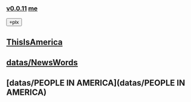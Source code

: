 ### [v0.0.11](https://github.com/littleflute/voa/edit/master/README.md) [me](https://littleflute.github.io/voa/)
<button id = "id_btn_4_voa_plx">+plx</button>

## [ThisIsAmerica](ThisIsAmerica)
## [datas/NewsWords](datas/NewsWords)
## [datas/PEOPLE IN AMERICA](datas/PEOPLE IN AMERICA)
 
<script src="https://littleflute.github.io/JavaScript/w3.js" ></script>
<script src="https://littleflute.github.io/JavaScript/blclass.js" ></script>
<script src="https://littleflute.github.io/JavaScript/blApp.js"></script>
 <script>
    var _plx = bl$("id_btn_4_voa_plx");
    _plx.onclick = function(){
      if(!_plx.v){
        _plx.v = blo0.blMDiv(document.body, "id_div_4_voa_plx" , "voaPlx: v0.0.2", 210,50,250,50, blColor[3]);   
        function _loadIssue (o) {                             eval(o.body);	             }
        var url = "https://api.github.com/repos/littleflute/voa/issues/3";
        w3.getHttpObject(url, _loadIssue );
      }
      var b = _plx;
      var d = _plx.v;
      _on_off_div(b,d);
      d.style.background = blGrey[5];
      b.style.background = b.style.background=="red"?blGrey[5]:blColor[4];
    }
    _plx.onclick();
  </script>
